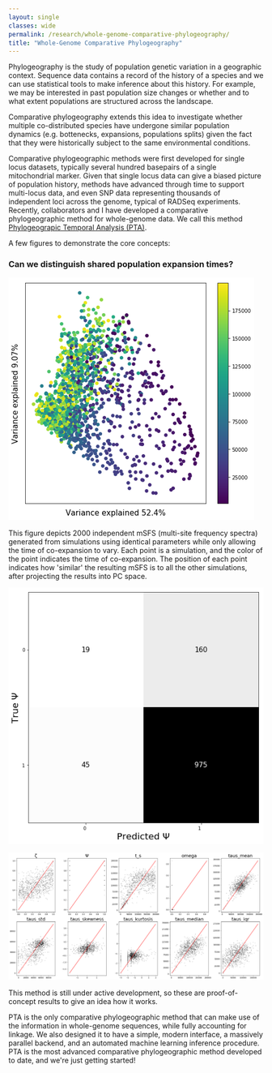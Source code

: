 ```yaml
---
layout: single
classes: wide
permalink: /research/whole-genome-comparative-phylogeography/
title: "Whole-Genome Comparative Phylogeography"
---
```


Phylogeography is the study of population genetic variation in a geographic
context. Sequence data contains a record of the history of a species and we
can use statistical tools to make inference about this history. For example,
we may be interested in past population size changes or whether and to what
extent populations are structured across the landscape.

Comparative phylogeography extends this idea to investigate whether multiple
co-distributed species have undergone similar population dynamics (e.g.
bottenecks, expansions, populations splits) given the fact that they were
historically subject to the same environmental conditions.

Comparative phylogeographic methods were first developed for single locus
datasets, typically several hundred basepairs of a single mitochondrial marker.
Given that single locus data can give a biased picture of population history,
methods have advanced through time to support multi-locus data, and even
SNP data representing thousands of independent loci across the genome,
typical of RADSeq experiments. Recently, collaborators and I have developed
a comparative phylogeographic method for whole-genome data. We call this method
[Phylogeograpic Temporal Analysis (PTA)](https://drive.google.com/drive/folders/1FBCY63dHIbldReDzD71Kc7947o_74NAi).

A few figures to demonstrate the core concepts:

### Can we distinguish shared population expansion times?

![2000 PTA mSFS plotted into PC space](/assets/images/PTA-mSFS-PCA.png)

This figure depicts 2000 independent mSFS (multi-site frequency spectra)
generated from simulations using identical parameters while only allowing
the time of co-expansion to vary. Each point is a simulation, and the color
of the point indicates the time of co-expansion. The position of each point
indicates how 'similar' the resulting mSFS is to all the other simulations,
after projecting the results into PC space.


![ML classifier confusion matrix of ~1000 simulations](/assets/images/PTA-ConfusionMatrix.png)



![ML regressor parameter estimation for various model parameters](/assets/images/PTA-CrossValidation.png)

This method is still under active development, so these are proof-of-concept
results to give an idea how it works.

PTA is the only comparative phylogeographic method that can make use of the
information in whole-genome sequences, while fully accounting for linkage. We
also designed it to have a simple, modern interface, a massively parallel
backend, and an automated machine learning inference procedure. PTA is the most
advanced comparative phylogeographic method developed to date, and we're just
getting started!

